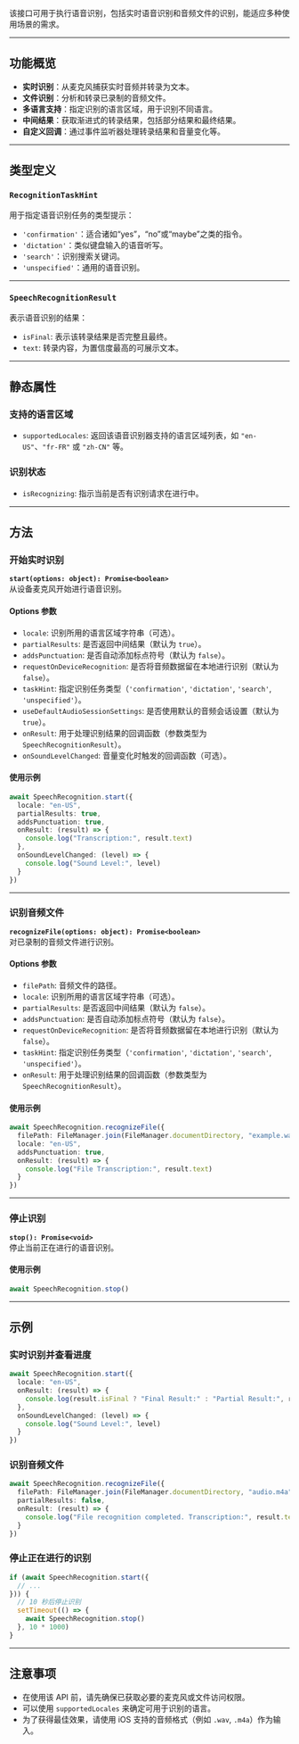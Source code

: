 该接口可用于执行语音识别，包括实时语音识别和音频文件的识别，能适应多种使用场景的需求。

---

## 功能概览

- **实时识别**：从麦克风捕获实时音频并转录为文本。
- **文件识别**：分析和转录已录制的音频文件。
- **多语言支持**：指定识别的语言区域，用于识别不同语言。
- **中间结果**：获取渐进式的转录结果，包括部分结果和最终结果。
- **自定义回调**：通过事件监听器处理转录结果和音量变化等。

---

## 类型定义

### `RecognitionTaskHint`
用于指定语音识别任务的类型提示：
- `'confirmation'`：适合诸如“yes”，“no”或“maybe”之类的指令。
- `'dictation'`：类似键盘输入的语音听写。
- `'search'`：识别搜索关键词。
- `'unspecified'`：通用的语音识别。

---

### `SpeechRecognitionResult`
表示语音识别的结果：
- `isFinal`: 表示该转录结果是否完整且最终。
- `text`: 转录内容，为置信度最高的可展示文本。

---

## 静态属性

### 支持的语言区域
- `supportedLocales`: 返回该语音识别器支持的语言区域列表，如 `"en-US"`、`"fr-FR"` 或 `"zh-CN"` 等。

### 识别状态
- `isRecognizing`: 指示当前是否有识别请求在进行中。

---

## 方法

### 开始实时识别
**`start(options: object): Promise<boolean>`**  
从设备麦克风开始进行语音识别。

#### Options 参数
- `locale`: 识别所用的语言区域字符串（可选）。
- `partialResults`: 是否返回中间结果（默认为 `true`）。
- `addsPunctuation`: 是否自动添加标点符号（默认为 `false`）。
- `requestOnDeviceRecognition`: 是否将音频数据留在本地进行识别（默认为 `false`）。
- `taskHint`: 指定识别任务类型（`'confirmation'`, `'dictation'`, `'search'`, `'unspecified'`）。
- `useDefaultAudioSessionSettings`: 是否使用默认的音频会话设置（默认为 `true`）。
- `onResult`: 用于处理识别结果的回调函数（参数类型为 `SpeechRecognitionResult`）。
- `onSoundLevelChanged`: 音量变化时触发的回调函数（可选）。

#### 使用示例
```ts
await SpeechRecognition.start({
  locale: "en-US",
  partialResults: true,
  addsPunctuation: true,
  onResult: (result) => {
    console.log("Transcription:", result.text)
  },
  onSoundLevelChanged: (level) => {
    console.log("Sound Level:", level)
  }
})
```

---

### 识别音频文件
**`recognizeFile(options: object): Promise<boolean>`**  
对已录制的音频文件进行识别。

#### Options 参数
- `filePath`: 音频文件的路径。
- `locale`: 识别所用的语言区域字符串（可选）。
- `partialResults`: 是否返回中间结果（默认为 `false`）。
- `addsPunctuation`: 是否自动添加标点符号（默认为 `false`）。
- `requestOnDeviceRecognition`: 是否将音频数据留在本地进行识别（默认为 `false`）。
- `taskHint`: 指定识别任务类型（`'confirmation'`, `'dictation'`, `'search'`, `'unspecified'`）。
- `onResult`: 用于处理识别结果的回调函数（参数类型为 `SpeechRecognitionResult`）。

#### 使用示例
```ts
await SpeechRecognition.recognizeFile({
  filePath: FileManager.join(FileManager.documentDirectory, "example.wav"),
  locale: "en-US",
  addsPunctuation: true,
  onResult: (result) => {
    console.log("File Transcription:", result.text)
  }
})
```

---

### 停止识别
**`stop(): Promise<void>`**  
停止当前正在进行的语音识别。

#### 使用示例
```ts
await SpeechRecognition.stop()
```

---

## 示例

### 实时识别并查看进度
```ts
await SpeechRecognition.start({
  locale: "en-US",
  onResult: (result) => {
    console.log(result.isFinal ? "Final Result:" : "Partial Result:", result.text)
  },
  onSoundLevelChanged: (level) => {
    console.log("Sound Level:", level)
  }
})
```

### 识别音频文件
```ts
await SpeechRecognition.recognizeFile({
  filePath: FileManager.join(FileManager.documentDirectory, "audio.m4a"),
  partialResults: false,
  onResult: (result) => {
    console.log("File recognition completed. Transcription:", result.text)
  }
})
```

### 停止正在进行的识别
```ts
if (await SpeechRecognition.start({
  // ...
})) {
  // 10 秒后停止识别
  setTimeout(() => {
    await SpeechRecognition.stop()
  }, 10 * 1000)
}
```

---

## 注意事项

- 在使用该 API 前，请先确保已获取必要的麦克风或文件访问权限。
- 可以使用 `supportedLocales` 来确定可用于识别的语言。
- 为了获得最佳效果，请使用 iOS 支持的音频格式（例如 `.wav`, `.m4a`）作为输入。